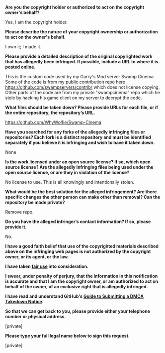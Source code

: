 **Are you the copyright holder or authorized to act on the copyright owner's behalf?**

Yes, I am the copyright holder.

**Please describe the nature of your copyright ownership or authorization to act on the owner's behalf.**

I own it; I made it.

**Please provide a detailed description of the original copyrighted work that has allegedly been infringed. If possible, include a URL to where it is posted online.**

This is the custom code used by my Garry's Mod server Swamp Cinema.  
Some of the code is from my public contribution repo here https://github.com/swampservers/contrib/ which does not license copying.  
Other parts of the code are from my private "swampcinema" repo which he stole by hacking his game client on my server to decrypt the code.

**What files should be taken down? Please provide URLs for each file, or if the entire repository, the repository’s URL.**

https://github.com/WhyWolfie/Swamp-Cinema

**Have you searched for any forks of the allegedly infringing files or repositories? Each fork is a distinct repository and must be identified separately if you believe it is infringing and wish to have it taken down.**

None

**Is the work licensed under an open source license? If so, which open source license? Are the allegedly infringing files being used under the open source license, or are they in violation of the license?**

No license to use. This is all knowingly and intentionally stolen.

**What would be the best solution for the alleged infringement? Are there specific changes the other person can make other than removal? Can the repository be made private?**

Remove repo.

**Do you have the alleged infringer’s contact information? If so, please provide it.**

No.

**I have a good faith belief that use of the copyrighted materials described above on the infringing web pages is not authorized by the copyright owner, or its agent, or the law.**

**I have taken <a href="https://www.lumendatabase.org/topics/22">fair use</a> into consideration.**

**I swear, under penalty of perjury, that the information in this notification is accurate and that I am the copyright owner, or am authorized to act on behalf of the owner, of an exclusive right that is allegedly infringed.**

**I have read and understand GitHub's <a href="https://help.github.com/articles/guide-to-submitting-a-dmca-takedown-notice/">Guide to Submitting a DMCA Takedown Notice</a>.**

**So that we can get back to you, please provide either your telephone number or physical address.**

[private]

**Please type your full legal name below to sign this request.**

[private]

